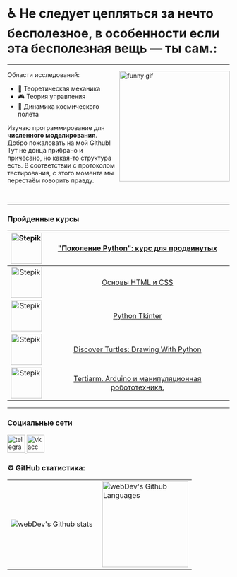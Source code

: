 
# :wheelchair: Не следует цепляться за нечто бесполезное, в особенности если эта бесполезная вещь — ты сам.:

---

<div class="pull-left"><img src="https://media.giphy.com/media/qgQUggAC3Pfv687qPC/giphy.gif" height=250 alt="funny gif" align="right"/></div>

Области исследований:

- :triangular_ruler: Теоретическая механика
- :video_game: Теория управления
- :dizzy: Динамика космического полёта

Изучаю программирование для **численного моделирования**. Добро пожаловать на мой Github! Тут не донца прибрано и причёсано, но какая-то структура есть. В соответствии с протоколом тестирования, с этого момента мы перестаём говорить правду.

<br clear="right">

---
### Пройденные курсы

|<image src="https://ucarecdn.com/9d71b600-9205-417c-a54d-f321f70d913f/" alt="Stepik" width=70>|<a href="https://stepik.org/course/68343" target="_blank">"Поколение Python": курс для продвинутых</a>|
|:---:|:---:|
|<image src="https://cdn.stepik.net/media/cache/images/courses/52164/cover_wgfA9gy/de4626f824044d6a5e691dcaa0c2027b.jpg" alt="Stepik" width=70>|<a href="https://stepik.org/course/52164" target="_blank">Основы HTML и CSS</a>|
|<image src="https://stepik.org/media/cache/images/courses/57362/cover_uWpJnK1/1732713190bd3ef0e7accd08c1189ebb.jpg" alt="Stepik" width=70>|<a href="https://stepik.org/course/57362" target="_blank">Python Tkinter</a>|
|<image src="https://stepik.org/media/cache/images/courses/51322/cover/f35eba8b481d23245b03a9b45998da1e.png" alt="Stepik" width=70>|<a href="https://stepik.org/course/51322" target="_blank">Discover Turtles: Drawing With Python</a>|
|<image src="https://stepik.org/media/cache/images/courses/108374/cover_bcTX3l4/cb1f22813bdebfcb64fc6cdab61e2aee.png" alt="Stepik" width=70>|<a href="https://stepik.org/course/108374" target="_blank">Tertiarm. Arduino и манипуляционная робототехника.</a>|



---
### Социальные сети
  <div id="badges">
    <a href="https://t.me/frostytastycircumstances" target="_blank">
      <img src="https://cdn-icons-png.flaticon.com/512/2111/2111646.png" width="40" height="40" alt="telegram acc" />
    </a>
    <a href="https://vk.com/i_want_cheesecake" target="_blank">
      <img src="https://cdn-icons-png.flaticon.com/512/145/145813.png" width="40" height="40" alt="vk acc"/>
    </a>
  </div>
 
### ⚙️ GitHub статистика:

<table>
  <tr>
    <td>
      <img align="left" src="http://github-readme-streak-stats.herokuapp.com?user=CamelCaseAverageEnjoyer&theme=dark&background=000000" alt="webDev's Github stats" />
    </td>
    <td>
      <img height="195px" align="right" alt="webDev's Github Languages" src="https://github-readme-stats-sigma-five.vercel.app/api/top-langs/?username=CamelCaseAverageEnjoyer&layout=compact&theme=vision-friendly-dark" />
    </td>
  </tr>
</table>
